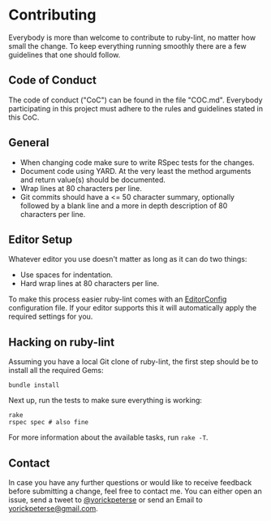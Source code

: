 # Contributing

Everybody is more than welcome to contribute to ruby-lint, no matter how small
the change. To keep everything running smoothly there are a few guidelines that
one should follow.

## Code of Conduct

The code of conduct ("CoC") can be found in the file "COC.md". Everybody
participating in this project must adhere to the rules and guidelines stated in
this CoC.

## General

* When changing code make sure to write RSpec tests for the changes.
* Document code using YARD. At the very least the method arguments and return
  value(s) should be documented.
* Wrap lines at 80 characters per line.
* Git commits should have a <= 50 character summary, optionally followed by a
  blank line and a more in depth description of 80 characters per line.

## Editor Setup

Whatever editor you use doesn't matter as long as it can do two things:

* Use spaces for indentation.
* Hard wrap lines at 80 characters per line.

To make this process easier ruby-lint comes with an
[EditorConfig][editorconfig] configuration file. If your editor supports this
it will automatically apply the required settings for you.

## Hacking on ruby-lint

Assuming you have a local Git clone of ruby-lint, the first step should be to
install all the required Gems:

    bundle install

Next up, run the tests to make sure everything is working:

    rake
    rspec spec # also fine

For more information about the available tasks, run `rake -T`.

## Contact

In case you have any further questions or would like to receive feedback before
submitting a change, feel free to contact me. You can either open an issue,
send a tweet to [@yorickpeterse][twitter] or send an Email to
<yorickpeterse@gmail.com>.

[editorconfig]:http://editorconfig.org/
[twitter]: https://twitter.com/yorickpeterse
